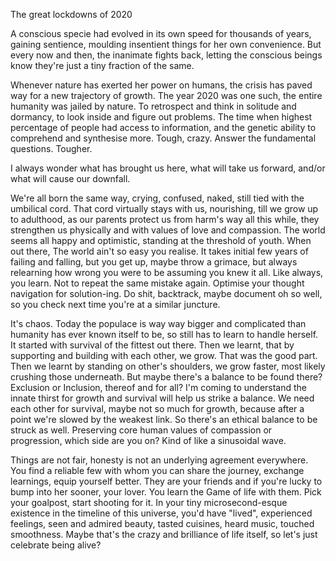 The great lockdowns of 2020

A conscious specie had evolved in its own speed for thousands of years, gaining sentience, moulding insentient things for her own convenience. But every now and then, the inanimate fights back, letting the conscious beings know they're just a tiny fraction of the same.

Whenever nature has exerted her power on humans, the crisis has paved way for a new trajectory of growth. The year 2020 was one such, the entire humanity was jailed by nature. To retrospect and think in solitude and dormancy, to look inside and figure out problems. The time when highest percentage of people had access to information, and the genetic ability to comprehend and synthesise more. Tough, crazy. Answer the fundamental questions. Tougher.

I always wonder what has brought us here, what will take us forward, and/or what will cause our downfall.

We're all born the same way, crying, confused, naked, still tied with the umbilical cord. That cord virtually stays with us, nourishing, till we grow up to adulthood, as our parents protect us from harm's way all this while, they strengthen us physically and with values of love and compassion. The world seems all happy and optimistic, standing at the threshold of youth. When out there, The world ain't so easy you realise. It takes initial few years of failing and falling, but you get up, maybe throw a grimace, but always relearning how wrong you were to be assuming you knew it all. Like always, you learn. Not to repeat the same mistake again. Optimise your thought navigation for solution-ing. Do shit, backtrack, maybe document oh so well, so you check next time you're at a similar juncture. 

It's chaos. Today the populace is way way bigger and complicated than humanity has ever known itself to be, so still has to learn to handle herself. It started with survival of the fittest out there. Then we learnt, that by supporting and building with each other, we grow. That was the good part. Then we learnt by standing on other's shoulders, we grow faster, most likely crushing those underneath. But maybe there's a balance to be found there? Exclusion or Inclusion, thereof and for all? I'm coming to understand the innate thirst for growth and survival will help us strike a balance. We need each other for survival, maybe not so much for growth, because after a point we're slowed by the weakest link. So there's an ethical balance to be struck as well. Preserving core human values of compassion or progression, which side are you on? Kind of like a sinusoidal wave.

Things are not fair, honesty is not an underlying agreement everywhere. You find a reliable few with whom you can share the journey, exchange learnings, equip yourself better. They are your friends and if you're lucky to bump into her sooner, your lover. You learn the Game of life with them. Pick your goalpost, start shooting for it. In your tiny microsecond-esque  existence in the timeline of this universe, you'd have "lived", experienced feelings, seen and admired beauty, tasted cuisines, heard music, touched smoothness. Maybe that's the crazy and brilliance of life itself, so let's just celebrate being alive?